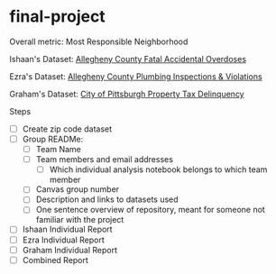 # final-project
Overall metric: Most Responsible Neighborhood

Ishaan's Dataset: [Allegheny County Fatal Accidental Overdoses](https://data.wprdc.org/dataset/allegheny-county-fatal-accidental-overdoses)

Ezra's Dataset: [Allegheny County Plumbing Inspections & Violations](https://data.wprdc.org/dataset/allegheny-county-plumbing-inspections)

Graham's Dataset: [City of Pittsburgh Property Tax Delinquency](https://data.wprdc.org/dataset/city-of-pittsburgh-property-tax-delinquency)

Steps
- [ ] Create zip code dataset
- [ ] Group READMe:
  + [ ] Team Name
  + [ ] Team members and email addresses
    * [ ] Which individual analysis notebook belongs to which team member
  + [ ] Canvas group number
  + [ ] Description and links to datasets used
  + [ ] One sentence overview of repository, meant for someone not familiar with the project
- [ ] Ishaan Individual Report
- [ ] Ezra Individual Report
- [ ] Graham Individual Report
- [ ] Combined Report
